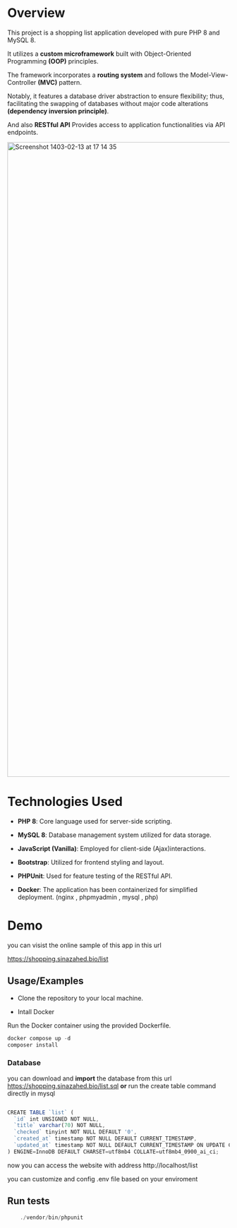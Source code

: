 

# Overview
This project is a shopping list application developed with pure PHP 8 and MySQL 8.
 
It utilizes a **custom microframework** built with Object-Oriented Programming **(OOP)** principles.

The framework incorporates a **routing system** and follows the Model-View-Controller **(MVC)** pattern.

Notably, it features a database driver abstraction to ensure flexibility; thus, facilitating the swapping of databases without major code alterations **(dependency inversion principle)**.

And also **RESTful API** Provides access to application functionalities via API endpoints.


<img width="1439" alt="Screenshot 1403-02-13 at 17 14 35" src="https://github.com/sinazahed/zahed_dev_S_26_G/assets/29659040/cb3813ae-a261-4334-8db0-b9710d44dbca">




# Technologies Used

- **PHP 8**: Core language used for server-side scripting.
- **MySQL 8**: Database management system utilized for data storage.
- **JavaScript (Vanilla)**: Employed for client-side (Ajax)interactions.

- **Bootstrap**: Utilized for frontend styling and layout.

- **PHPUnit**: Used for feature testing of the RESTful API.

- **Docker**: The application has been containerized for simplified deployment. (nginx , phpmyadmin , mysql , php)


# Demo

you can visist the online sample of this app in this url

https://shopping.sinazahed.bio/list


## Usage/Examples

- Clone the repository to your local machine.

- Intall Docker

Run the Docker container using the provided Dockerfile.
```javascript
docker compose up -d
composer install
```

### Database

you can download and **import** the database from this url https://shopping.sinazahed.bio/list.sql
**or** run the create table command directly in mysql

```javascript

CREATE TABLE `list` (
  `id` int UNSIGNED NOT NULL,
  `title` varchar(70) NOT NULL,
  `checked` tinyint NOT NULL DEFAULT '0',
  `created_at` timestamp NOT NULL DEFAULT CURRENT_TIMESTAMP,
  `updated_at` timestamp NOT NULL DEFAULT CURRENT_TIMESTAMP ON UPDATE CURRENT_TIMESTAMP
) ENGINE=InnoDB DEFAULT CHARSET=utf8mb4 COLLATE=utf8mb4_0900_ai_ci;

```



now you can access the website with address http://localhost/list

you can customize and config .env file based on your enviroment


## Run tests
```javascript
    ./vendor/bin/phpunit
```
